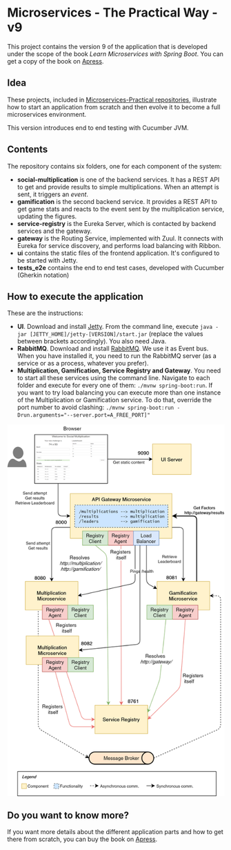 # Microservices - The Practical Way - v9

This project contains the version 9 of the application that is developed under the scope of the book *Learn Microservices with Spring Boot*. You can get a copy of the book on [Apress](http://www.apress.com/gp/book/9781484231647).

## Idea

These projects, included in [Microservices-Practical repositories](https://github.com/microservices-practical), illustrate how to start an application from scratch and then evolve it to become a full microservices environment.

This version introduces end to end testing with Cucumber JVM.

## Contents

The repository contains six folders, one for each component of the system:

* **social-multiplication** is one of the backend services. It has a REST API to get and provide results to simple multiplications. When an attempt is sent, it triggers an *event*.
* **gamification** is the second backend service. It provides a REST API to get game stats and reacts to the event sent by the multiplication service, updating the figures.
* **service-registry** is the Eureka Server, which is contacted by backend services and the gateway.
* **gateway** is the Routing Service, implemented with Zuul. It connects with Eureka for service discovery, and performs load balancing with Ribbon.
* **ui** contains the static files of the frontend application. It's configured to be started with Jetty.
* **tests_e2e** contains the end to end test cases, developed with Cucumber (Gherkin notation)

## How to execute the application

These are the instructions:

* **UI**. Download and install [Jetty](http://www.eclipse.org/jetty/download.html). From the command line, execute `java -jar [JETTY_HOME]/jetty-[VERSION]/start.jar` (replace the values between brackets accordingly). You also need Java.
* **RabbitMQ**. Download and install [RabbitMQ](https://www.rabbitmq.com/download.html). We use it as Event bus. When you have installed it, you need to run the RabbitMQ server (as a service or as a process, whatever you prefer).
* **Multiplication, Gamification, Service Registry and Gateway**. You need to start all these services using the command line. Navigate to each folder and execute for every one of them: `./mvnw spring-boot:run`. If you want to try load balancing you can execute more than one instance of the Multiplication or Gamification service. To do that, override the port number to avoid clashing: `./mvnw spring-boot:run -Drun.arguments="--server.port=A_FREE_PORT]"`

![Application - version 8](resources/logical_view_v8.png)

## Do you want to know more?

If you want more details about the different application parts and how to get there from scratch, you can buy the book on [Apress](http://www.apress.com/gp/book/9781484231647).
